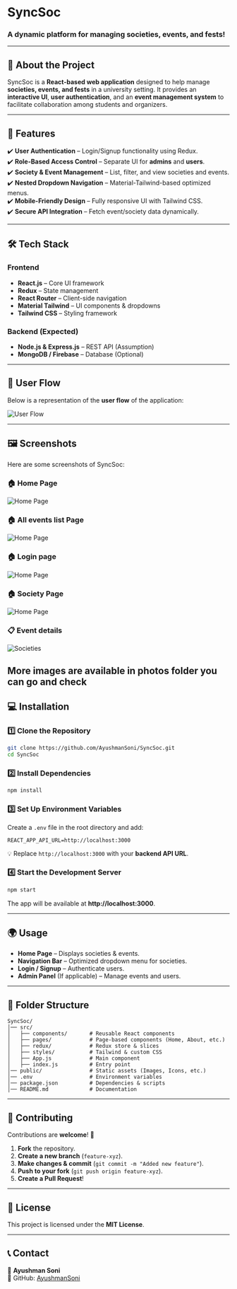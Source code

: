 # **SyncSoc** 

### **A dynamic platform for managing societies, events, and fests!**  

---

## **📖 About the Project**  

SyncSoc is a **React-based web application** designed to help manage **societies, events, and fests** in a university setting. It provides an **interactive UI**, **user authentication**, and an **event management system** to facilitate collaboration among students and organizers.  

---

## **🚀 Features**  

✔️ **User Authentication** – Login/Signup functionality using Redux.  
✔️ **Role-Based Access Control** – Separate UI for **admins** and **users**.  
✔️ **Society & Event Management** – List, filter, and view societies and events.  
✔️ **Nested Dropdown Navigation** – Material-Tailwind-based optimized menus.  
✔️ **Mobile-Friendly Design** – Fully responsive UI with Tailwind CSS.  
✔️ **Secure API Integration** – Fetch event/society data dynamically.  

---

## **🛠 Tech Stack**  

### **Frontend**  
- **React.js** – Core UI framework  
- **Redux** – State management  
- **React Router** – Client-side navigation  
- **Material Tailwind** – UI components & dropdowns  
- **Tailwind CSS** – Styling framework  

### **Backend (Expected)**  
- **Node.js & Express.js** – REST API (Assumption)  
- **MongoDB / Firebase** – Database (Optional)  

---
## **📜 User Flow**  

Below is a representation of the **user flow** of the application:  

![User Flow](/images/userflow.png)  

---

## **🖼 Screenshots**  

Here are some screenshots of SyncSoc:  

### **🏠 Home Page**  
![Home Page](photos/landing.jpeg)  
### **🏠 All events list Page**  
![Home Page](photos/all_events.jpeg)  
### **🏠 Login page**  
![Home Page](photos/login.png)  
### **🏠 Society Page**  
![Home Page](photos/soc_page.jpeg)  
### **📋 Event details**  
![Societies](photos/event_details.jpeg)  

## More images are available in photos folder you can go and check

## **💻 Installation**  

### **1️⃣ Clone the Repository**  
```sh
git clone https://github.com/AyushmanSoni/SyncSoc.git
cd SyncSoc
```

### **2️⃣ Install Dependencies**  
```sh
npm install
```

### **3️⃣ Set Up Environment Variables**  
Create a `.env` file in the root directory and add:  
```
REACT_APP_API_URL=http://localhost:3000
```
💡 Replace `http://localhost:3000` with your **backend API URL**.

### **4️⃣ Start the Development Server**  
```sh
npm start
```
The app will be available at **http://localhost:3000**.

---

## **🌍 Usage**  

- **Home Page** – Displays societies & events.  
- **Navigation Bar** – Optimized dropdown menu for societies.  
- **Login / Signup** – Authenticate users.  
- **Admin Panel** (If applicable) – Manage events and users.  

---

## **📂 Folder Structure**  

```
SyncSoc/
│── src/
│   ├── components/       # Reusable React components
│   ├── pages/            # Page-based components (Home, About, etc.)
│   ├── redux/            # Redux store & slices
│   ├── styles/           # Tailwind & custom CSS
│   ├── App.js            # Main component
│   ├── index.js          # Entry point
│── public/               # Static assets (Images, Icons, etc.)
│── .env                  # Environment variables
│── package.json          # Dependencies & scripts
│── README.md             # Documentation
```

---

## **📝 Contributing**  

Contributions are **welcome**! 🚀  

1. **Fork** the repository.  
2. **Create a new branch** (`feature-xyz`).  
3. **Make changes & commit** (`git commit -m "Added new feature"`).  
4. **Push to your fork** (`git push origin feature-xyz`).  
5. **Create a Pull Request**!  

---

## **📜 License**  

This project is licensed under the **MIT License**.  

---

## **📞 Contact**  

👤 **Ayushman Soni**  
🔗 GitHub: [AyushmanSoni](https://github.com/AyushmanSoni)  
